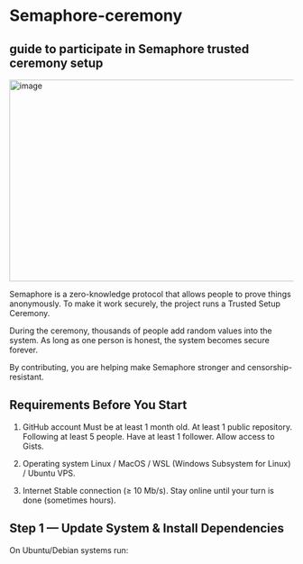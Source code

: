 # Semaphore-ceremony
## guide to participate in Semaphore trusted ceremony setup

<img width="680" height="358" alt="image" src="https://github.com/user-attachments/assets/3d09406d-18c6-4a94-a720-7bc5b6726298" />

Semaphore is a zero-knowledge protocol that allows people to prove things anonymously.
To make it work securely, the project runs a Trusted Setup Ceremony.

During the ceremony, thousands of people add random values into the system.
As long as one person is honest, the system becomes secure forever.

By contributing, you are helping make Semaphore stronger and censorship-resistant.

## Requirements Before You Start

1. GitHub account
Must be at least 1 month old.
At least 1 public repository.
Following at least 5 people.
Have at least 1 follower.
Allow access to Gists.

2. Operating system
Linux / MacOS / WSL (Windows Subsystem for Linux) / Ubuntu VPS.

3. Internet
Stable connection (≥ 10 Mb/s).
Stay online until your turn is done (sometimes hours).

## Step 1 — Update System & Install Dependencies
On Ubuntu/Debian systems run:
